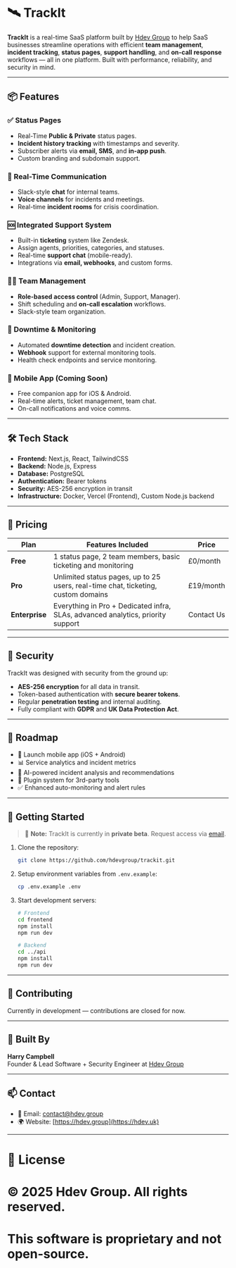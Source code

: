 # 🛰️ TrackIt

**TrackIt** is a real-time SaaS platform built by [Hdev Group](https://hdev.uk) to help SaaS businesses streamline operations with efficient **team management**, **incident tracking**, **status pages**, **support handling**, and **on-call response** workflows — all in one platform. Built with performance, reliability, and security in mind.

---

## 📦 Features

### ✅ Status Pages
- Real-Time **Public & Private** status pages.
- **Incident history tracking** with timestamps and severity.
- Subscriber alerts via **email, SMS**, and **in-app push**.
- Custom branding and subdomain support.

### 💬 Real-Time Communication
- Slack-style **chat** for internal teams.
- **Voice channels** for incidents and meetings.
- Real-time **incident rooms** for crisis coordination.

### 🆘 Integrated Support System
- Built-in **ticketing** system like Zendesk.
- Assign agents, priorities, categories, and statuses.
- Real-time **support chat** (mobile-ready).
- Integrations via **email, webhooks**, and custom forms.

### 🧑‍💻 Team Management
- **Role-based access control** (Admin, Support, Manager).
- Shift scheduling and **on-call escalation** workflows.
- Slack-style team organization.

### 🔔 Downtime & Monitoring
- Automated **downtime detection** and incident creation.
- **Webhook** support for external monitoring tools.
- Health check endpoints and service monitoring.

### 📱 Mobile App (Coming Soon)
- Free companion app for iOS & Android.
- Real-time alerts, ticket management, team chat.
- On-call notifications and voice comms.

---

## 🛠️ Tech Stack

- **Frontend:** Next.js, React, TailwindCSS  
- **Backend:** Node.js, Express  
- **Database:** PostgreSQL  
- **Authentication:** Bearer tokens  
- **Security:** AES-256 encryption in transit  
- **Infrastructure:** Docker, Vercel (Frontend), Custom Node.js backend

---

## 💼 Pricing

| Plan       | Features Included                                                                  | Price       |
|------------|-------------------------------------------------------------------------------------|-------------|
| **Free**   | 1 status page, 2 team members, basic ticketing and monitoring                       | £0/month    |
| **Pro**    | Unlimited status pages, up to 25 users, real-time chat, ticketing, custom domains   | £19/month   |
| **Enterprise** | Everything in Pro + Dedicated infra, SLAs, advanced analytics, priority support | Contact Us  |

---

## 🔐 Security

TrackIt was designed with security from the ground up:
- **AES-256 encryption** for all data in transit.
- Token-based authentication with **secure bearer tokens**.
- Regular **penetration testing** and internal auditing.
- Fully compliant with **GDPR** and **UK Data Protection Act**.

---

## 🧩 Roadmap

- 📱 Launch mobile app (iOS + Android)
- 📊 Service analytics and incident metrics
- 🧠 AI-powered incident analysis and recommendations
- 🔌 Plugin system for 3rd-party tools
- ✅ Enhanced auto-monitoring and alert rules

---

## 🚀 Getting Started

> 🚧 **Note:** TrackIt is currently in **private beta**. Request access via [email](mailto:hello@hdev.uk).

1. Clone the repository:
    ```bash
    git clone https://github.com/hdevgroup/trackit.git
    ```

2. Setup environment variables from `.env.example`:
    ```bash
    cp .env.example .env
    ```

3. Start development servers:
    ```bash
    # Frontend
    cd frontend
    npm install
    npm run dev

    # Backend
    cd ../api
    npm install
    npm run dev
    ```

---

## 🤝 Contributing

Currently in development — contributions are closed for now.  

---

## 🧠 Built By

**Harry Campbell**  
Founder & Lead Software + Security Engineer at [Hdev Group](https://hdev.uk)

---

## 📫 Contact

- 📧 Email: [contact@hdev.group](mailto:hello@hdev.uk)  
- 🌍 Website: [https://hdev.group](https://hdev.uk)

---

# 📜 License

# © 2025 Hdev Group. All rights reserved.  
# This software is proprietary and not open-source.
